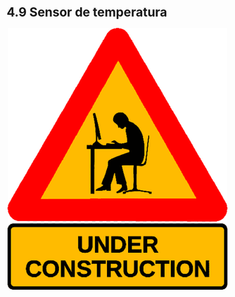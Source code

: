 # 4.9 Sensor de temperatura

<p align="center">
    <img src="../imgs/Auxi/construction.png" alt="Arduino Uno" width="500">
</p>